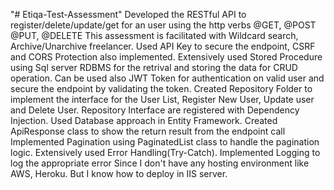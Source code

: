 "# Etiqa-Test-Assessment" 
Developed the RESTful API to register/delete/update/get for an user using the http verbs @GET, @POST @PUT, @DELETE 
This assessment is facilitated with Wildcard search, Archive/Unarchive freelancer.
Used API Key to secure the endpoint, CSRF and CORS Protection also implemented.
Extensively used Stored Procedure using Sql server RDBMS for the retrival and storing the data for CRUD operation.
Can be used also JWT Token for authentication on valid user and secure the endpoint by validating the token. 
Created Repository Folder to implement the interface for the User List, Register New User, Update user and Delete User.
Repository Interface are registered with Dependency Injection.
Used Database approach in Entity Framework.
Created ApiResponse class to show the return result from the endpoint call 
Implemented Pagination using PaginatedList class to handle the pagination logic. 
Extensively used Error Handling(Try-Catch).
Implemented Logging to log the appropriate error
Since I don't have any hosting environment like AWS, Heroku. But I know how to deploy in IIS server.
